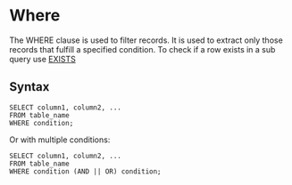 # Where

The WHERE clause is used to filter records. It is used to extract only those records that fulfill a specified condition. To check if a row exists in a sub query use [EXISTS](Exists.md)

## Syntax

```
SELECT column1, column2, ...
FROM table_name
WHERE condition;
```

Or with multiple conditions:

```
SELECT column1, column2, ...
FROM table_name
WHERE condition (AND || OR) condition;
```


